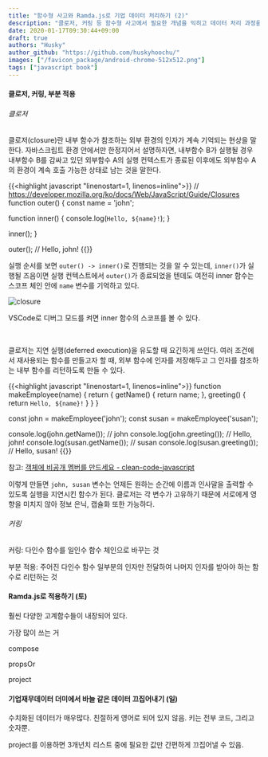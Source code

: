 ```yaml
---
title: "함수형 사고와 Ramda.js로 기업 데이터 처리하기 (2)"
description: "클로저, 커링 등 함수형 사고에서 필요한 개념을 익히고 데이터 처리 과정을 살펴보겠습니다"
date: 2020-01-17T09:30:44+09:00
draft: true
authors: "Husky"
author_github: "https://github.com/huskyhoochu/"
images: ["/favicon_package/android-chrome-512x512.png"]
tags: ["javascript book"]
---
```


#### 클로저, 커링, 부분 적용

###### 클로저

클로저(closure)란 내부 함수가 참조하는 외부 환경의 인자가 계속 기억되는 현상을 말한다. 자바스크립트 환경 안에서만 한정지어서 설명하자면, 내부함수 B가 실행될 경우 내부함수 B를 감싸고 있던 외부함수 A의 실행 컨텍스트가 종료된 이후에도 외부함수 A의 환경이 계속 호출 가능한 상태로 남는 것을 말한다.

{{<highlight javascript "linenostart=1, linenos=inline">}}
// https://developer.mozilla.org/ko/docs/Web/JavaScript/Guide/Closures
function outer() {
  const name = 'john';

  function inner() {
    console.log(`Hello, ${name}!`);
  }

  inner();
}

outer(); // Hello, john!
{{</highlight>}}

실행 순서를 보면 `outer() -> inner()`로 진행되는 것을 알 수 있는데, `inner()`가 실행될 즈음이면 실행 컨텍스트에서 `outer()`가 종료되었을 텐데도 여전히 inner 함수는 스코프 체인 안에 `name` 변수를 기억하고 있다.

![closure](/functional-thinking-advanced/closure.png)

<p class="caption">VSCode로 디버그 모드를 켜면 inner 함수의 스코프를 볼 수 있다.</p>

<br />

클로저는 지연 실행(deferred execution)을 유도할 때 요긴하게 쓰인다. 여러 조건에서 재사용되는 함수를 만들고자 할 때, 외부 함수에 인자를 저장해두고 그 인자를 참조하는 내부 함수를 리턴하도록 만들 수 있다.

{{<highlight javascript "linenostart=1, linenos=inline">}}
function makeEmployee(name) {
  return {
    getName() {
      return name;
    },
    greeting() {
      return `Hello, ${name}!`
    }
  }
}

const john = makeEmployee('john');
const susan = makeEmployee('susan');

console.log(john.getName()); // john
console.log(john.greeting()); // Hello, john!
console.log(susan.getName()); // susan
console.log(susan.greeting()); // Hello, susan!
{{</highlight>}}

참고: <a href="https://github.com/qkraudghgh/clean-code-javascript-ko/blob/master/README.md#%EA%B0%9D%EC%B2%B4%EC%97%90-%EB%B9%84%EA%B3%B5%EA%B0%9C-%EB%A9%A4%EB%B2%84%EB%A5%BC-%EB%A7%8C%EB%93%9C%EC%84%B8%EC%9A%94" target="_blank" rel="noopener noreferrer">객체에 비공개 멤버를 만드세요 - clean-code-javascript</a>

이렇게 만들면 `john, susan` 변수는 언제든 원하는 순간에 이름과 인사말을 출력할 수 있도록 실행을 지연시킨 함수가 된다. 클로저는 각 변수가 고유하기 때문에 서로에게 영향을 미치지 않아 정보 은닉, 캡슐화 또한 가능하다.


###### 커링

커링: 다인수 함수를 일인수 함수 체인으로 바꾸는 것

부분 적용: 주어진 다인수 함수 일부분의 인자만 전달하여 나머지 인자를 받아야 하는 함수로 리턴하는 것

#### Ramda.js로 적용하기 (토)

훨씬 다양한 고계함수들이 내장되어 있다.

가장 많이 쓰는 거

compose

propsOr

project


#### 기업재무데이터 더미에서 바늘 같은 데이터 끄집어내기 (일)

수치화된 데이터가 매우많다. 친절하게 영어로 되어 있지 않음. 키는 전부 코드, 그리고 숫자뿐.

project를 이용하면 3개년치 리스트 중에 필요한 값만 간편하게 끄집어낼 수 있음.